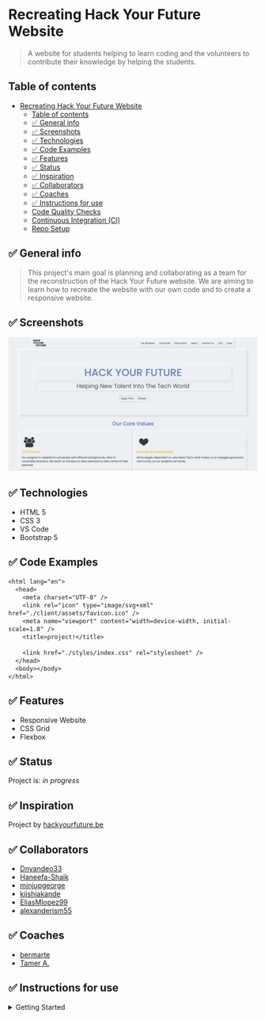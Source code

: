# Recreating Hack Your Future Website

> A website for students helping to learn coding and the volunteers to
> contribute their knowledge by helping the students.

## Table of contents

- [Recreating Hack Your Future Website](#recreating-hack-your-future-website)
  - [Table of contents](#table-of-contents)
  - [✅ General info](#-general-info)
  - [✅ Screenshots](#-screenshots)
  - [✅ Technologies](#-technologies)
  - [✅ Code Examples](#-code-examples)
  - [✅ Features](#-features)
  - [✅ Status](#-status)
  - [✅ Inspiration](#-inspiration)
  - [✅ Collaborators](#-collaborators)
  - [✅ Coaches](#-coaches)
  - [✅ Instructions for use](#-instructions-for-use)
  - [Code Quality Checks](#code-quality-checks)
  - [Continuous Integration (CI)](#continuous-integration-ci)
  - [Repo Setup](#repo-setup)

## ✅ General info

> This project's main goal is planning and collaborating as a team for the
> reconstruction of the Hack Your Future website. We are aiming to learn how to
> recreate the website with our own code and to create a responsive website.

## ✅ Screenshots

![Hack Your Future](./planning/assets/website-screenshot.png)

## ✅ Technologies

- HTML 5
- CSS 3
- VS Code
- Bootstrap 5

## ✅ Code Examples

```<!DOCTYPE html>
<html lang="en">
  <head>
    <meta charset="UTF-8" />
    <link rel="icon" type="image/svg+xml" href="./client/assets/favicon.ico" />
    <meta name="viewport" content="width=device-width, initial-scale=1.0" />
    <title>project!</title>

    <link href="./styles/index.css" rel="stylesheet" />
  </head>
  <body></body>
</html>

```

## ✅ Features

- Responsive Website
- CSS Grid
- Flexbox

## ✅ Status

Project is: _in progress_

## ✅ Inspiration

Project by [hackyourfuture.be](https://hackyourfuture.be/)

## ✅ Collaborators

- [Dnyandeo33](https://github.com/Dnyandeo33)
- [Haneefa-Shaik](https://github.com/Haneefa-Shaik)
- [minjupgeorge](https://github.com/minjupgeorge)
- [kiishiakande](https://github.com/kiishiakande)
- [EliasMlopez99](https://github.com/EliasMlopez99)
- [alexanderism55](https://github.com/alexanderism55)

## ✅ Coaches

- [bermarte](https://github.com/bermarte)
- [Tamer A.](https://github.com/talmurshidi)

## ✅ Instructions for use

<details>
  <summary>Getting Started</summary>

<!-- a guide to using this repository -->

1. `git clone git@github.com:HackYourFutureBelgium/template-markdown.git`
2. `cd template-markdown`
3. `npm install`

## Code Quality Checks

- `npm run format`: Makes sure all the code in this repository is well-formatted
  (looks good).
- `npm run lint:ls`: Checks to make sure all folder and file names match the
  repository conventions.
- `npm run lint:md`: Will lint all of the Markdown files in this repository.
- `npm run lint:css`: Will lint all of the CSS files in this repository.
- `npm run validate:html`: Validates all HTML files in your project.
- `npm run spell-check`: Goes through all the files in this repository looking
  for words it doesn't recognize. Just because it says something is a mistake
  doesn't mean it is! It doesn't know every word in the world. You can add new
  correct words to the [./.cspell.json](./.cspell.json) file so they won't cause
  an error.
- `npm run accessibility -- ./path/to/file.html`: Runs an accessibility analysis
  on all HTML files in the given path and writes the report to
  `/accessibility_report`

## Continuous Integration (CI)

When you open a PR to `main`/`master` in your repository, GitHub will
automatically do a linting check on the code in this repository, you can see
this in the[./.github/workflows/lint.yml](./.github/workflows/lint.yml) file.

If the linting fails, you will not be able to merge the PR. You can double check
that your code will pass before pushing by running the code quality scripts
locally.

## Repo Setup

- Give each member _write_ access to the repo (if it's a group project)
- Turn on GitHub Pages and put a link to your website in the repo's description
- Turn on GitHub Actions
- in the _Branches_ section of your repo's settings make sure:
  - The repository
    [requires a review](https://github.blog/2018-03-23-require-multiple-reviewers/)
    before pull requests can be merged.
  - The `master`/`main` branch must "_Require status checks to pass before
    merging_"
  - The `master`/`main` branch must "_Require require branches to be up to date
    before merging_"

</details>
